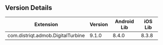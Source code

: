 ## Version Details

| Extension | Version | Android Lib | iOS Lib |
| --- | --- | --- | --- |
| com.distriqt.admob.DigitalTurbine | 9.1.0 | 8.4.0 | 8.3.8 |

